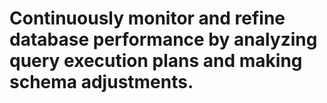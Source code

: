 # Continuously monitor and refine database performance by analyzing query execution plans and making schema adjustments.